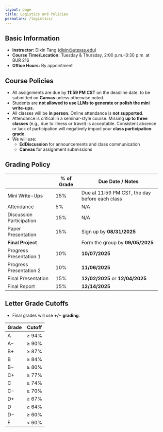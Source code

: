 ```yaml
---
layout: page
title: Logistics and Policies
permalink: /logistics/
---
```


## Basic Information

- **Instructor:** Dixin Tang (dixin@utexas.edu)  
- **Course Time/Location:** Tuesday & Thursday, 2:00 p.m.–3:30 p.m. at BUR 216  
- **Office Hours:** By appointment  

## Course Policies

- All assignments are due by **11:59 PM CST** on the deadline date, to be submitted on **Canvas** unless otherwise noted.
- Students are **not allowed to use LLMs to generate or polish the mini write-ups.**
- All classes will be **in person**. Online attendance is **not supported**.
- Attendance is critical in a seminar-style course. Missing **up to three classes** (e.g., due to illness or travel) is acceptable. Consistent absence or lack of participation will negatively impact your **class participation grade**.
- We will use:
  - **EdDiscussion** for announcements and class communication
  - **Canvas** for assignment submissions

## Grading Policy

|                           | % of Grade | Due Date / Notes                              |
|---------------------------|------------|-----------------------------------------------|
| Mini Write-Ups            | 15%        | Due at 11:59 PM CST, the day before each class|
| Attendance                | 5%         | N/A                                           |
| Discussion Participation  | 15%        | N/A                                           |
| Paper Presentation        | 15%        | Sign up by **08/31/2025**                     |
| **Final Project**         |            | Form the group by **09/05/2025**              |
| Progress Presentation 1   | 10%        | **10/07/2025**                                |
| Progress Presentation 2   | 10%        | **11/06/2025**                                |
| Final Presentation        | 15%        | **12/02/2025** or **12/04/2025**              |
| Final Report              | 15%        | **12/14/2025**                                |


## Letter Grade Cutoffs

- Final grades will use **+/− grading**.

| Grade | Cutoff |
|-------|--------|
| A     | ≥ 94%  |
| A−    | ≥ 90%  |
| B+    | ≥ 87%  |
| B     | ≥ 84%  |
| B−    | ≥ 80%  |
| C+    | ≥ 77%  |
| C     | ≥ 74%  |
| C−    | ≥ 70%  |
| D+    | ≥ 67%  |
| D     | ≥ 64%  |
| D−    | ≥ 60%  |
| F     | < 60%  |
